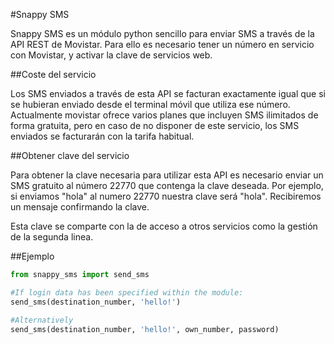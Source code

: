#Snappy SMS

Snappy SMS es un módulo python sencillo para enviar SMS a través de la API REST de Movistar. Para ello es necesario tener un número en servicio con Movistar, y activar la clave de servicios web.

##Coste del servicio

Los SMS enviados a través de esta API se facturan exactamente igual que si se hubieran enviado desde el terminal móvil que utiliza ese número. Actualmente movistar ofrece varios planes que incluyen SMS ilimitados de forma gratuita, pero en caso de no disponer de este servicio, los SMS enviados se facturarán con la tarifa habitual.

##Obtener clave del servicio

Para obtener la clave necesaria para utilizar esta API es necesario enviar un SMS gratuito al número 22770 que contenga la clave deseada. Por ejemplo, si enviamos "hola" al numero 22770 nuestra clave será "hola". Recibiremos un mensaje confirmando la clave.

Esta clave se comparte con la de acceso a otros servicios como la gestión de la segunda linea.

##Ejemplo
```python
from snappy_sms import send_sms

#If login data has been specified within the module:
send_sms(destination_number, 'hello!')

#Alternatively
send_sms(destination_number, 'hello!', own_number, password)

```
